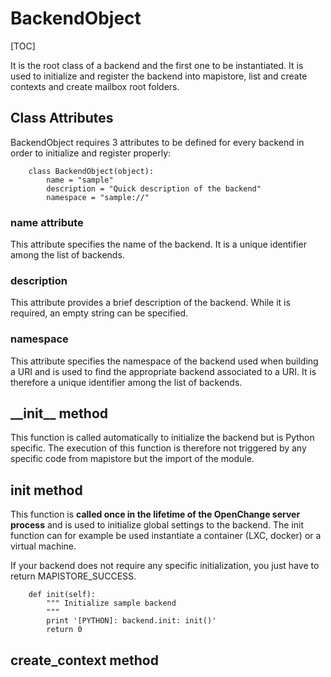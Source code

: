 # BackendObject #

[TOC]

It is the root class of a backend and the first one to be
instantiated. It is used to initialize and register the backend into
mapistore, list and create contexts and create mailbox root folders.

## Class Attributes ##

BackendObject requires 3 attributes to be defined for every backend in
order to initialize and register properly:

        class BackendObject(object):
            name = "sample"
            description = "Quick description of the backend"
            namespace = "sample://"

### name attribute ###

This attribute specifies the name of the backend. It is a unique
identifier among the list of backends.

### description ###

This attribute provides a brief description of the backend. While it
is required, an empty string can be specified.

### namespace ###

This attribute specifies the namespace of the backend used when
building a URI and is used to find the appropriate backend associated
to a URI. It is therefore a unique identifier among the list of backends.


## \_\_init\_\_ method ##

This function is called automatically to initialize the backend but is
Python specific. The execution of this function is therefore not
triggered by any specific code from mapistore but the import of the
module.

## init method ##

This function is __called once in the lifetime of the OpenChange
server process__ and is used to initialize global settings to the
backend. The init function can for example be used instantiate a
container (LXC, docker) or a virtual machine.

If your backend does not require any specific initialization, you just
have to return MAPISTORE_SUCCESS.

        def init(self):
            """ Initialize sample backend
            """
            print '[PYTHON]: backend.init: init()'
            return 0

## create_context method ##